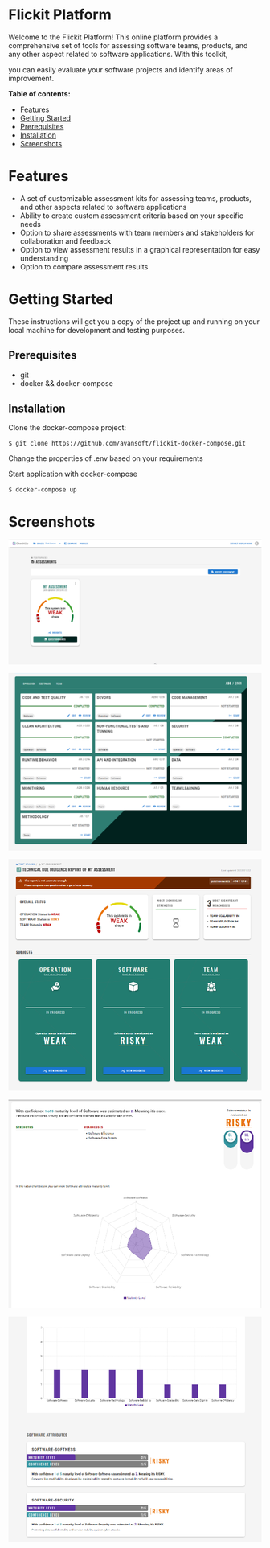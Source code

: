 
# Flickit Platform

Welcome to the Flickit Platform! 
This online platform provides a comprehensive set of tools 
for assessing software teams, products, and any other aspect 
related to software applications. With this toolkit,

you can easily evaluate your software projects 
and identify areas of improvement.



**Table of contents:**

- [Features](#features)
- [Getting Started](#getting-started)
- [Prerequisites](#prerequisites )
- [Installation](#installation)
- [Screenshots](#screenshots)
  

# Features
- A set of customizable assessment kits for assessing teams, products, and other aspects related to software applications
- Ability to create custom assessment criteria based on your specific needs
- Option to share assessments with team members and stakeholders for collaboration and feedback
- Option to view assessment results in a graphical representation for easy understanding
- Option to compare assessment results 

# Getting Started
These instructions will get you a copy of the project up and running on your local machine for development and testing purposes.

## Prerequisites ##

- git
- docker && docker-compose

## Installation ##

Clone the docker-compose project:

    $ git clone https://github.com/avansoft/flickit-docker-compose.git

Change the properties of .env based on your requirements

Start application with docker-compose

    $ docker-compose up

# Screenshots

![List of assessments](https://github.com/avansoft/flickit-doc/blob/main/shot1.png?raw=true)


![List of questionnaires](https://github.com/avansoft/flickit-doc/blob/main/shot5.png?raw=true)

![Assessment Report Preview](https://github.com/avansoft/flickit-doc/blob/main/shot3.png?raw=true)


![Assessment Report](https://github.com/avansoft/flickit-doc/blob/main/shot2.png?raw=true)

![Assessment Report](https://github.com/avansoft/flickit-doc/blob/main/shot4.png?raw=true)
